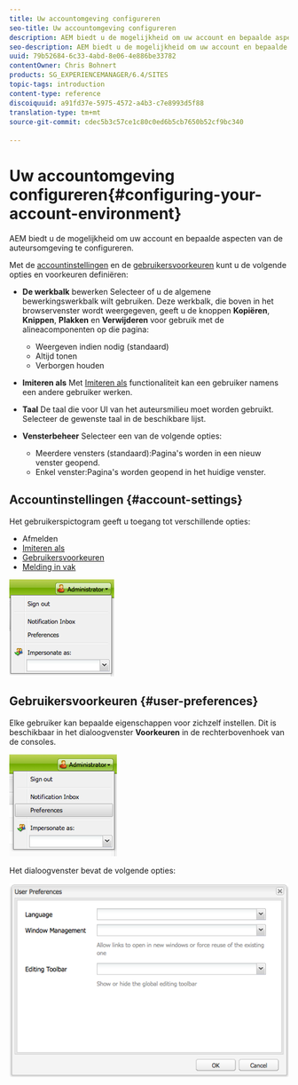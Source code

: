 ```yaml
---
title: Uw accountomgeving configureren
seo-title: Uw accountomgeving configureren
description: AEM biedt u de mogelijkheid om uw account en bepaalde aspecten van de auteursomgeving te configureren.
seo-description: AEM biedt u de mogelijkheid om uw account en bepaalde aspecten van de auteursomgeving te configureren.
uuid: 79b52684-6c33-4abd-8e06-4e886be33782
contentOwner: Chris Bohnert
products: SG_EXPERIENCEMANAGER/6.4/SITES
topic-tags: introduction
content-type: reference
discoiquuid: a91fd37e-5975-4572-a4b3-c7e8993d5f88
translation-type: tm+mt
source-git-commit: cdec5b3c57ce1c80c0ed6b5cb7650b52cf9bc340

---
```



# Uw accountomgeving configureren{#configuring-your-account-environment}

AEM biedt u de mogelijkheid om uw account en bepaalde aspecten van de auteursomgeving te configureren.

Met de [accountinstellingen](#account-settings) en de [gebruikersvoorkeuren](#user-preferences) kunt u de volgende opties en voorkeuren definiëren:

* **De werkbalk** bewerken Selecteer of u de algemene bewerkingswerkbalk wilt gebruiken. Deze werkbalk, die boven in het browservenster wordt weergegeven, geeft u de knoppen **Kopiëren**, **Knippen**, **Plakken** en **Verwijderen** voor gebruik met de alineacomponenten op die pagina:

   * Weergeven indien nodig (standaard)
   * Altijd tonen
   * Verborgen houden

* **Imiteren als** Met [Imiteren als](/help/sites-administering/security.md#impersonating-another-user) functionaliteit kan een gebruiker namens een andere gebruiker werken.

* **Taal** De taal die voor UI van het auteursmilieu moet worden gebruikt. Selecteer de gewenste taal in de beschikbare lijst.

* **Vensterbeheer** Selecteer een van de volgende opties:

   * Meerdere vensters (standaard):Pagina&#39;s worden in een nieuw venster geopend.
   * Enkel venster:Pagina&#39;s worden geopend in het huidige venster.

## Accountinstellingen {#account-settings}

Het gebruikerspictogram geeft u toegang tot verschillende opties:

* Afmelden
* [Imiteren als](/help/sites-administering/security.md#impersonating-another-user)
* [Gebruikersvoorkeuren](#user-preferences)
* [Melding in vak](/help/sites-classic-ui-authoring/author-env-inbox.md)

![chlimage_1-170](assets/chlimage_1-170.png)

## Gebruikersvoorkeuren {#user-preferences}

Elke gebruiker kan bepaalde eigenschappen voor zichzelf instellen. Dit is beschikbaar in het dialoogvenster **Voorkeuren** in de rechterbovenhoek van de consoles.

![screen_shot_2012-02-08at105033am](assets/screen_shot_2012-02-08at105033am.png)

Het dialoogvenster bevat de volgende opties:

![chlimage_1-171](assets/chlimage_1-171.png)

